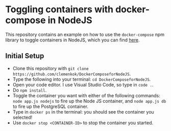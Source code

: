 # Toggling containers with docker-compose in NodeJS

This repository contains an example on how to use the `docker-compose` npm library to toggle containers in NodeJS, which you can find [here](https://www.npmjs.com/package/docker-compose).  

## Initial Setup

- Clone this repository with `git clone https://github.com/clemenkok/DockerComposeforNodeJS`. 
- Type the following into your terminal: `cd DockerComposeforNodeJS`.
- Open your code editor. I use Visual Studio Code, so type in `code .`.
- Do `npm install`.
- Toggle the container you want with either of the following commands: `node app.js nodejs` to fire up the Node JS container, and `node app.js db` to fire up the PostgreSQL container.
- Type in `docker ps` in the terminal: you should see the container you selected!  
- Use `docker stop <CONTAINER-ID>` to stop the container you started.


